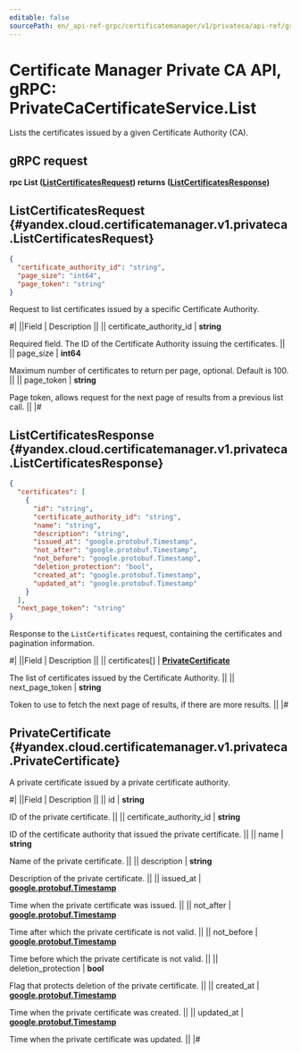 ```yaml
---
editable: false
sourcePath: en/_api-ref-grpc/certificatemanager/v1/privateca/api-ref/grpc/PrivateCaCertificate/list.md
---
```


# Certificate Manager Private CA API, gRPC: PrivateCaCertificateService.List

Lists the certificates issued by a given Certificate Authority (CA).

## gRPC request

**rpc List ([ListCertificatesRequest](#yandex.cloud.certificatemanager.v1.privateca.ListCertificatesRequest)) returns ([ListCertificatesResponse](#yandex.cloud.certificatemanager.v1.privateca.ListCertificatesResponse))**

## ListCertificatesRequest {#yandex.cloud.certificatemanager.v1.privateca.ListCertificatesRequest}

```json
{
  "certificate_authority_id": "string",
  "page_size": "int64",
  "page_token": "string"
}
```

Request to list certificates issued by a specific Certificate Authority.

#|
||Field | Description ||
|| certificate_authority_id | **string**

Required field. The ID of the Certificate Authority issuing the certificates. ||
|| page_size | **int64**

Maximum number of certificates to return per page, optional. Default is 100. ||
|| page_token | **string**

Page token, allows request for the next page of results from a previous list call. ||
|#

## ListCertificatesResponse {#yandex.cloud.certificatemanager.v1.privateca.ListCertificatesResponse}

```json
{
  "certificates": [
    {
      "id": "string",
      "certificate_authority_id": "string",
      "name": "string",
      "description": "string",
      "issued_at": "google.protobuf.Timestamp",
      "not_after": "google.protobuf.Timestamp",
      "not_before": "google.protobuf.Timestamp",
      "deletion_protection": "bool",
      "created_at": "google.protobuf.Timestamp",
      "updated_at": "google.protobuf.Timestamp"
    }
  ],
  "next_page_token": "string"
}
```

Response to the `ListCertificates` request, containing the certificates and pagination information.

#|
||Field | Description ||
|| certificates[] | **[PrivateCertificate](#yandex.cloud.certificatemanager.v1.privateca.PrivateCertificate)**

The list of certificates issued by the Certificate Authority. ||
|| next_page_token | **string**

Token to use to fetch the next page of results, if there are more results. ||
|#

## PrivateCertificate {#yandex.cloud.certificatemanager.v1.privateca.PrivateCertificate}

A private certificate issued by a private certificate authority.

#|
||Field | Description ||
|| id | **string**

ID of the private certificate. ||
|| certificate_authority_id | **string**

ID of the certificate authority that issued the private certificate. ||
|| name | **string**

Name of the private certificate. ||
|| description | **string**

Description of the private certificate. ||
|| issued_at | **[google.protobuf.Timestamp](https://developers.google.com/protocol-buffers/docs/reference/google.protobuf#timestamp)**

Time when the private certificate was issued. ||
|| not_after | **[google.protobuf.Timestamp](https://developers.google.com/protocol-buffers/docs/reference/google.protobuf#timestamp)**

Time after which the private certificate is not valid. ||
|| not_before | **[google.protobuf.Timestamp](https://developers.google.com/protocol-buffers/docs/reference/google.protobuf#timestamp)**

Time before which the private certificate is not valid. ||
|| deletion_protection | **bool**

Flag that protects deletion of the private certificate. ||
|| created_at | **[google.protobuf.Timestamp](https://developers.google.com/protocol-buffers/docs/reference/google.protobuf#timestamp)**

Time when the private certificate was created. ||
|| updated_at | **[google.protobuf.Timestamp](https://developers.google.com/protocol-buffers/docs/reference/google.protobuf#timestamp)**

Time when the private certificate was updated. ||
|#